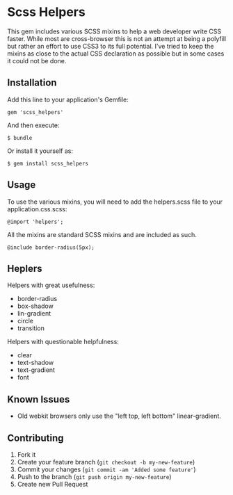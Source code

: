 # Scss Helpers

This gem includes various SCSS mixins to help a web developer write CSS faster. While most are cross-browser this is not an attempt at being a polyfill but rather an effort to use CSS3 to its full potential. I've tried to keep the mixins as close to the actual CSS declaration as possible but in some cases it could not be done.

## Installation

Add this line to your application's Gemfile:

    gem 'scss_helpers'

And then execute:

    $ bundle

Or install it yourself as:

    $ gem install scss_helpers

## Usage
To use the various mixins, you will need to add the helpers.scss file to your application.css.scss:

	@import 'helpers';

All the mixins are standard SCSS mixins and are included as such.

  	@include border-radius(5px);

## Heplers
Helpers with great usefulness:

* border-radius
* box-shadow
* lin-gradient
* circle
* transition

Helpers with questionable helpfulness:

* clear
* text-shadow
* text-gradient
* font

## Known Issues
* Old webkit browsers only use the "left top, left bottom" linear-gradient.

## Contributing

1. Fork it
2. Create your feature branch (`git checkout -b my-new-feature`)
3. Commit your changes (`git commit -am 'Added some feature'`)
4. Push to the branch (`git push origin my-new-feature`)
5. Create new Pull Request

